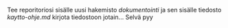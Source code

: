 Tee reporitoriosi sisälle uusi hakemisto *dokumentointi* ja sen sisälle tiedosto *kaytto-ohje.md* kirjota tiedostoon jotain... Selvä pyy
